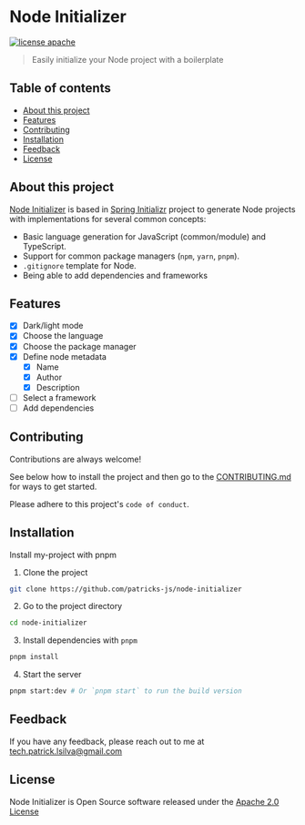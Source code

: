 # Node Initializer

[![license apache](https://img.shields.io/badge/license-Apache2.0-red.svg)](./LICENSE)

> Easily initialize your Node project with a boilerplate

## Table of contents

- [About this project](#about-this-project)
- [Features](#features)
- [Contributing](#contributing)
- [Installation](#installation)
- [Feedback](#feedback)
- [License](#license)

## About this project

[Node Initializer](http://github.com/patricks-js/node-initializer) is based in [Spring Initializr](https://start.spring.io) project to generate Node projects with implementations for several common concepts:

- Basic language generation for JavaScript (common/module) and TypeScript.
- Support for common package managers (`npm`, `yarn`, `pnpm`).
- `.gitignore` template for Node.
- Being able to add dependencies and frameworks

## Features

- [x] Dark/light mode
- [x] Choose the language
- [x] Choose the package manager
- [x] Define node metadata
  - [x] Name
  - [x] Author
  - [x] Description
- [ ] Select a framework
- [ ] Add dependencies

## Contributing

Contributions are always welcome!

See below how to install the project and then go to the [CONTRIBUTING.md](./CONTRIBUTING.md) for ways to get started.

Please adhere to this project's `code of conduct`.

## Installation

Install my-project with pnpm

1. Clone the project

```bash
git clone https://github.com/patricks-js/node-initializer
```

2. Go to the project directory

```bash
cd node-initializer
```

3. Install dependencies with `pnpm`

```bash
pnpm install
```

4. Start the server

```bash
pnpm start:dev # Or `pnpm start` to run the build version
```

## Feedback

If you have any feedback, please reach out to me at tech.patrick.lsilva@gmail.com

## License

Node Initializer is Open Source software released under the [Apache 2.0 License](https://www.apache.org/licenses/LICENSE-2.0.html)
